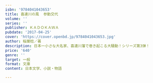 ```yaml
---
isbn: '9784041043653'
title: 喜連川の風  参勤交代
volume: ''
series: ''
publisher: ＫＡＤＯＫＡＷＡ
pubdate: '2017-04-25'
cover: 'https://cover.openbd.jp/9784041043653.jpg'
author: 稲葉稔／著
description: 日本一小さな大名家、喜連川藩で巻き起こる大騒動！シリーズ第3弾！
price: '640'
genre: ''
target: 一般
format: 文庫
content: 日本文学、小説・物語

---
```


